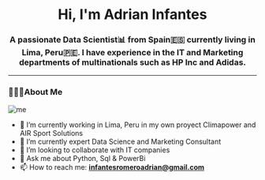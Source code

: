 
<h1 align="center">Hi, I'm Adrian Infantes</h1>
<h3 align="center"> A passionate Data Scientist📊 from Spain🇪🇸 currently living in Lima, Peru🇵🇪. I have experience in the IT and Marketing departments of multinationals such as HP Inc and Adidas.</h3>

---
### 🙋🏻‍♂️About Me

![me](https://user-images.githubusercontent.com/112597801/199873876-1ff67083-7079-4748-a9eb-3c09d6d6bac3.png)


- 🔭 I’m currently working in Lima, Peru in my own proyect Climapower and AIR Sport Solutions
- 🌱 I’m currently expert Data Science and Marketing Consultant 
- 👯 I’m looking to collaborate with IT companies
- 💬 Ask me about Python, Sql & PowerBi
- 📫 How to reach me: **infantesromeroadrian@gmail.com**

<!--
**infantesromeroadrian/infantesromeroadrian** is a ✨ _special_ ✨ repository because its `README.md` (this file) appears on your GitHub profile.



